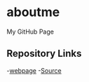 # aboutme
My GitHub Page

## Repository Links
-[webpage](https://karanamvijaykumar.github.io/aboutme/ "Working with aboutme webpage")
-[Source](https://github.com/KaranamVijayKumar/aboutme "Working with aboutme source")
